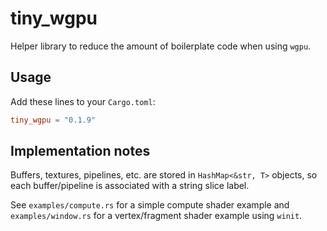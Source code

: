 # tiny_wgpu

Helper library to reduce the amount of boilerplate code when using `wgpu`.

## Usage

Add these lines to your `Cargo.toml`:
```toml
tiny_wgpu = "0.1.9"
```

## Implementation notes

Buffers, textures, pipelines, etc. are stored in `HashMap<&str, T>` objects, so each buffer/pipeline is associated with a string slice label.

See `examples/compute.rs` for a simple compute shader example and `examples/window.rs` for a vertex/fragment shader example using `winit`.